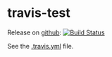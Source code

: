 # travis-test

Release on [github](//github.com/mulle-nat/travis-test): [![Build Status](https://travis-ci.org/mulle-nat/travis-test.svg?branch=master)](https://travis-ci.org/mulle-nat/travis-test)

See the [.travis.yml](.travis.yml) file.
